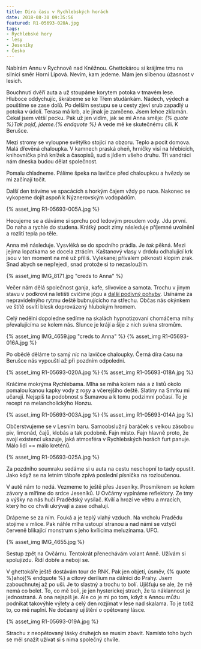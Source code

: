 ```yaml
---
title: Díra času v Rychlebských horách
date: 2018-08-30 09:35:56
featured: R1-05693-020A.jpg
tags:
- Rychlebské hory
- lesy
- Jeseníky
- Česko
---
```


Nabírám Annu v Rychnově nad Kněžnou. Ghettokárou si krájíme tmu na silnici směr Horní Lipová. Nevím, kam jedeme. Mám jen slíbenou úžasnost v lesích.
<!-- more -->

Bouchnutí dvěří auta a už stoupáme korytem potoka v tmavém lese. Hluboce oddychujíc, škrábeme se ke Třem studánkám. Nádech, výdech a pouštíme se zase dolů. Po delším sestupu se u cesty zjeví srub zapadlý u potoka v údolí. Terasa má krb, ale jinak je zamčeno. Jsem lehce zklamán. Čekal jsem větší pecku. Pak už jen vidím, jak se mi Anna směje: _{% quote %}Tak pojď, jdeme.{% endquote %}_ A vede mě ke skutečnému cíli. K Berušce.

Mezi stromy se vyloupne světýlko stojící na obzoru. Teplo a pocit domova. Malá dřevěná chaloupka. V kamnech praská oheň, hrníčky visí na hřebících, knihovnička plná knížek a časopisů, sud s jídlem všeho druhu. Tři vandráci nám dneska budou dělat společnost.

Pomalu chladneme. Pálíme špeka na lavičce před chaloupkou a hvězdy se mi začínají točit.

Další den trávíme ve spacácích s horkým čajem vždy po ruce. Nakonec se vykopeme dojít aspoň k Nýznerovským vodopádům.

{% asset_img R1-05693-005A.jpg %}

Hecujeme se a dáváme si sprchu pod ledovým proudem vody. Jdu první. Do naha a rychle do studena. Krátký pocit zimy následuje příjemné uvolnění a rozlití tepla po těle.

Anna mě následuje. Vysvléká se do spodního prádla. Je _tak_ pěkná. Mezi jejíma lopatkama se docela ztrácím. Kaštanový vlasy v drdolu odhalující krk jsou v ten moment na mě už příliš. Vylekanej přívalem pěknosti klopím zrak. Snad abych se nepřejedl, snad protože si to nezasloužím.

{% asset_img IMG_8171.jpg "creds to Anna" %}

Večer nám dělá společnost ganja, kafe, slivovice a samota. Trochu v jinym stavu v podkroví na letišti cvičíme jógu a [další podivný pohyby](https://www.youtube.com/watch?v=pmlEM--lmdo). Usínáme za nepravidelnýho rytmu deště bubnujícícho na střechu. Občas nás okýnkem ve štítě osvítí blesk doprovázený hlubokým hromem.

Celý nedělní dopoledne sedíme na skalách hypnotizovaní chomáčema mlhy převalujícíma se kolem nás. Slunce je krájí a šije z nich sukna stromům.

{% asset_img IMG_4659.jpg "creds to Anna" %}
{% asset_img R1-05693-016A.jpg %}

Po obědě děláme to samý _nic_ na lavičce chaloupky. Černá díra času na Berušce nás vypouští až při pozdním odpoledni.

{% asset_img R1-05693-020A.jpg %}
{% asset_img R1-05693-018A.jpg %}

Kráčíme mokrýma Rychlebama. Mlha se míhá kolem nás a z listů okolo pomalou kanou kapky vody z rosy a včerejšího deště. Slatiny na Smrku mi učarují. Nejspíš ta podobnost s Šumavou a k tomu podzimní počasí. To je recept na melancholickýho Honzu.

{% asset_img R1-05693-003A.jpg %}
{% asset_img R1-05693-014A.jpg %}

Občerstvujeme se v Lesním baru. Samoobslužný baráček s velkou zásobou piv, limonád, čajů, klobás a tak podobně. Fajn místo. Fajn hlavně proto, že svojí existencí ukazuje, jaká atmosféra v Rychlebských horách furt panuje. Málo lidí == málo kreténů.

{% asset_img R1-05693-025A.jpg %}

Za pozdního soumraku sedáme si u auta na cestu neschopní to tady opustit. Jako když se na letním táboře zpívá poslední písnička na rozloučenou.

V autě nám to nedá. Vezmeme to ještě přes Jeseníky. Prosmiknem se kolem závory a míříme do srdce Jeseníků. U Ovčárny vypínáme reflektory. Ze tmy a výšky na nás hučí Pradědský vysílač. Kvílí a hrozí ve větru a mracích, který ho co chvíli ukrývají a zase odhalují.

Drápeme se za ním. Fouká a je teplý vlahý vzduch. Na vrcholu Pradědu stojíme v mlíce. Pak náhle mlha ustoupí stranou a nad námi se vztyčí červeně blikající monstrum s jeho kvílícíma meluzínama. UFO.

{% asset_img IMG_4655.jpg  %}

Sestup zpět na Ovčárnu. Tentokrát přenechávám volant Anně. Užívám si spolujízdu. Řídí dobře a nebojí se.

V ghettokáře ještě dostávám tour de RNK. Pak jen objetí, úsměv, {% quote %}ahoj{% endquote %} a citový derilium na dálnici do Prahy. Jsem zabouchnutej až po uši. Je to slastný a trochu to bolí. Ujišťuju se ale, že mě nemá co bolet. To, co mě bolí, je jen hysterickej strach, že ta náklannost je jednostraná. A ona nejspíš je. Ale co je mi po tom, když s Annou můžu podnikat takovýhle výlety a celý den rozjímat v lese nad skalama. To je totiž to, co mě naplní. Ne dočasný ujištění o opětovaný lásce.

{% asset_img R1-05693-019A.jpg %}

Strachu z neopětovaný lásky druhejch se musim zbavit. Namísto toho bych se měl snažit užívat si s nima společný chvíle.
